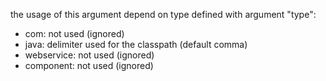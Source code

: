 the usage of this argument depend on type defined with argument "type":

- com: not used (ignored)
- java: delimiter used for the classpath (default comma)
- webservice: not used (ignored)
- component: not used (ignored)
